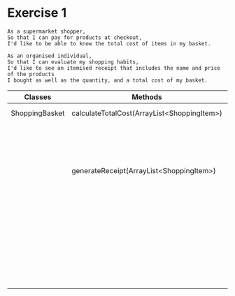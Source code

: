 # Exercise 1

```
As a supermarket shopper,
So that I can pay for products at checkout,
I'd like to be able to know the total cost of items in my basket.
```

```
As an organised individual,
So that I can evaluate my shopping habits,
I'd like to see an itemised receipt that includes the name and price of the products
I bought as well as the quantity, and a total cost of my basket.
```

| Classes        | Methods                                      | Scenario                    | Outputs                                                                                      |
|----------------|----------------------------------------------|-----------------------------|----------------------------------------------------------------------------------------------|
| ShoppingBasket | calculateTotalCost(ArrayList\<ShoppingItem>) | No items in basket          | Returns 0                                                                                    |
|                |                                              | One or more items in basket | Returns the total cost of the items                                                          |
|                | generateReceipt(ArrayList\<ShoppingItem>)    | No items in basket          | Returns null                                                                                 |
|                |                                              | One or more items in basket | Returns formatted string with item names, quantity and prices with the total cost at the end |
